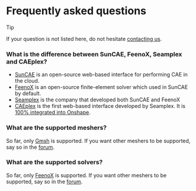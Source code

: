 # Frequently asked questions

> [!TIP]
> If your question is not listed here, do not hesitate [contacting us](https://www.seamplex.com/suncae/#contact).

### What is the difference between SunCAE, FeenoX, Seamplex and CAEplex?

 * [SunCAE](https://www.seamplex.com/suncae) is an open-source web-based interface for performing CAE in the cloud.
 * [FeenoX](https://www.seamplex.com/feenox) is an open-source finite-element solver which used in SunCAE by default.
 * [Seamplex](https://www.seamplex.com) is the company that developed both SunCAE and FeenoX
 * [CAEplex](https://www.caeplex.com) is the first web-based interface developed by Seamplex. It is [100% integrated into Onshape](https://www.youtube.com/watch?v=ylXAUAsfb5E).


### What are the supported meshers?

So far, only [Gmsh](http://gmsh.info/) is supported.
If you want other meshers to be supported, say so in the [forum](https://github.com/seamplex/suncae/discussions).


### What are the supported solvers?

So far, only [FeenoX](http://www.seamplex.com/feenox) is supported.
If you want other meshers to be supported, say so in the [forum](https://github.com/seamplex/suncae/discussions).


